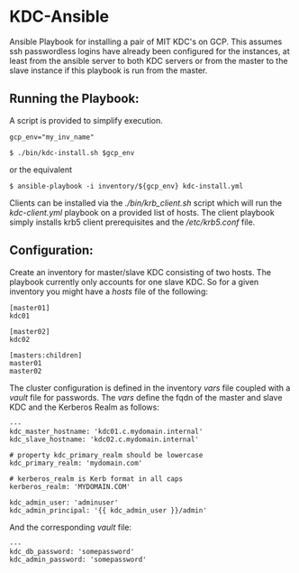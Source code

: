 KDC-Ansible 
============

Ansible Playbook for installing a pair of MIT KDC's on GCP. 
This assumes ssh passwordless logins have already been configured 
for the instances, at least from the ansible server to both KDC 
servers or from the master to the slave instance if this playbook
is run from the master.

## Running the Playbook:
  
  A script is provided to simplify execution.
```
gcp_env="my_inv_name"

$ ./bin/kdc-install.sh $gcp_env
```

or the equivalent
```
$ ansible-playbook -i inventory/${gcp_env} kdc-install.yml
```

Clients can be installed via the *./bin/krb_client.sh* script which will 
run the *kdc-client.yml* playbook on a provided list of hosts. The client 
playbook simply installs krb5 client prerequisites and the */etc/krb5.conf* 
file.


## Configuration:

  Create an inventory for master/slave KDC consisting of two hosts. The playbook 
currently only accounts for one slave KDC.  So for a given inventory you might have 
a *hosts* file of the following:
```
[master01]
kdc01

[master02]
kdc02

[masters:children]
master01
master02
```

  The cluster configuration is defined in the inventory *vars* file coupled with 
a *vault* file for passwords.  The *vars* define the fqdn of the master and
slave KDC and the Kerberos Realm as follows:
```
---
kdc_master_hostname: 'kdc01.c.mydomain.internal'
kdc_slave_hostname: 'kdc02.c.mydomain.internal'

# property kdc_primary_realm should be lowercase
kdc_primary_realm: 'mydomain.com'

# kerberos_realm is Kerb format in all caps
kerberos_realm: 'MYDOMAIN.COM'

kdc_admin_user: 'adminuser'
kdc_admin_principal: '{{ kdc_admin_user }}/admin'
```

And the corresponding *vault* file:
```
---
kdc_db_password: 'somepassword'
kdc_admin_password: 'somepassword'
```

